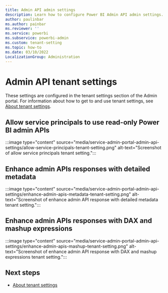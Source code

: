 ```yaml
---
title: Admin API admin settings
description: Learn how to configure Power BI Admin API admin settings.
author: paulinbar
ms.author: painbar
ms.reviewer: ''
ms.service: powerbi
ms.subservice: powerbi-admin
ms.custom: tenant-setting
ms.topic: how-to
ms.date: 03/10/2022
LocalizationGroup: Administration
---
```


# Admin API tenant settings

These settings are configured in the tenant settings section of the Admin portal. For information about how to get to and use tenant settings, see [About tenant settings](service-admin-portal-about-tenant-settings.md).

## Allow service principals to use read-only Power BI admin APIs

:::image type="content" source="media/service-admin-portal-admin-api-settings/allow-service-principals-tenant-setting.png" alt-text="Screenshot of allow service principals tenant setting.":::

## Enhance admin APIs responses with detailed metadata

:::image type="content" source="media/service-admin-portal-admin-api-settings/enhance-admin-apis-metadata-tenant-setting.png" alt-text="Screenshot of enhance admin API response with detailed metadata tenant setting.":::

## Enhance admin APIs responses with DAX and mashup expressions

:::image type="content" source="media/service-admin-portal-admin-api-settings/enhance-admin-apis-mashup-tenant-setting.png" alt-text="Screenshot of enhance admin API response with DAX and mashup expressions tenant setting.":::

## Next steps

* [About tenant settings](service-admin-portal-about-tenant-settings.md)